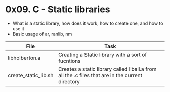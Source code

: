 # 0x09. C - Static libraries

- What is a static library, how does it work, how to create one, and how to use it
- Basic usage of ar, ranlib, nm

|File|Task|
| ---|----|
|libholberton.a |Creating a Static library with a sort of fucntions |
|create_static_lib.sh |Creates a static library called liball.a from all the .c files that are in the current directory|

